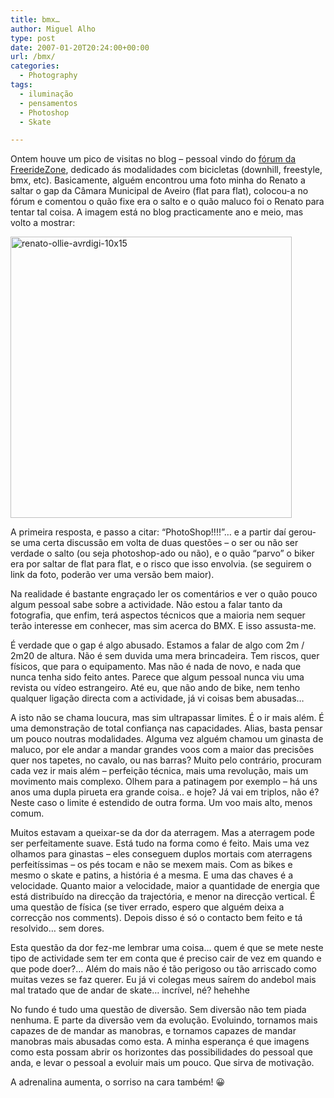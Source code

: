 ```yaml
---
title: bmx…
author: Miguel Alho
type: post
date: 2007-01-20T20:24:00+00:00
url: /bmx/
categories:
  - Photography
tags:
  - iluminação
  - pensamentos
  - Photoshop
  - Skate

---
```

Ontem houve um pico de visitas no blog &#8211; pessoal vindo do <a target="_blank" href="http://www.freeridezone.net/smf/index.php?topic=6249.50">fórum da FreerideZone</a>, dedicado ás modalidades com bicicletas (downhill, freestyle, bmx, etc). Basicamente, alguém encontrou uma foto minha do Renato a saltar o gap da Câmara Municipal de Aveiro (flat para flat), colocou-a no fórum e comentou o quão fixe era o salto e o quão maluco foi o Renato para tentar tal coisa. A imagem está no blog practicamente ano e meio, mas volto a mostrar:

[<img src="http://farm1.static.flickr.com/115/363750968_6d9b15c1ba.jpg" width="450" alt="renato-ollie-avrdigi-10x15" />][1]

A primeira resposta, e passo a citar: &#8220;PhotoShop!!!!&#8221;&#8230; e a partir daí gerou-se uma certa discussão em volta de duas questões &#8211; o ser ou não ser verdade o salto (ou seja photoshop-ado ou não), e o quão &#8220;parvo&#8221; o biker era por saltar de flat para flat, e o risco que isso envolvia. (se seguirem o link da foto, poderão ver uma versão bem maior).

Na realidade é bastante engraçado ler os comentários e ver o quão pouco algum pessoal sabe sobre a actividade. Não estou a falar tanto da fotografia, que enfim, terá aspectos técnicos que a maioria nem sequer terão interesse em conhecer, mas sim acerca do BMX. E isso assusta-me.

É verdade que o gap é algo abusado. Estamos a falar de algo com 2m / 2m20 de altura. Não é sem duvida uma mera brincadeira. Tem riscos, quer físicos, que para o equipamento. Mas não é nada de novo, e nada que nunca tenha sido feito antes. Parece que algum pessoal nunca viu uma revista ou vídeo estrangeiro. Até eu, que não ando de bike, nem tenho qualquer ligação directa com a actividade, já vi coisas bem abusadas&#8230;

A isto não se chama loucura, mas sim ultrapassar limites. É o ir mais além. É uma demonstração de total confiança nas capacidades. Alias, basta pensar um pouco noutras modalidades. Alguma vez alguém chamou um ginasta de maluco, por ele andar a mandar grandes voos com a maior das precisões quer nos tapetes, no cavalo, ou nas barras? Muito pelo contrário, procuram cada vez ir mais além &#8211; perfeição técnica, mais uma revolução, mais um movimento mais complexo. Olhem para a patinagem por exemplo &#8211; há uns anos uma dupla pirueta era grande coisa.. e hoje? Já vai em triplos, não é? Neste caso o limite é estendido de outra forma. Um voo mais alto, menos comum. 

Muitos estavam a queixar-se da dor da aterragem. Mas a aterragem pode ser perfeitamente suave. Está tudo na forma como é feito. Mais uma vez olhamos para ginastas &#8211; eles conseguem duplos mortais com aterragens perfeitíssimas &#8211; os pés tocam e não se mexem mais. Com as bikes e mesmo o skate e patins, a história é a mesma. E uma das chaves é a velocidade. Quanto maior a velocidade, maior a quantidade de energia que está distribuído na direcção da trajectória, e menor na direcção vertical. É uma questão de física (se tiver errado, espero que alguém deixa a correcção nos comments). Depois disso é só o contacto bem feito e tá resolvido&#8230; sem dores.

Esta questão da dor fez-me lembrar uma coisa&#8230; quem é que se mete neste tipo de actividade sem ter em conta que é preciso cair de vez em quando e que pode doer?&#8230; Além do mais não é tão perigoso ou tão arriscado como muitas vezes se faz querer. Eu já vi colegas meus saírem do andebol mais mal tratado que de andar de skate&#8230; incrível, né? hehehhe

No fundo é tudo uma questão de diversão. Sem diversão não tem piada nenhuma. E parte da diversão vem da evolução. Evoluindo, tornamos mais capazes de de mandar as manobras, e tornamos capazes de mandar manobras mais abusadas como esta. A minha esperança é que imagens como esta possam abrir os horizontes das possibilidades do pessoal que anda, e levar o pessoal a evoluir mais um pouco. Que sirva de motivação.

A adrenalina aumenta, o sorriso na cara também! 😀

 [1]: http://www.flickr.com/photos/mytymyky/363750968/ "Photo Sharing"